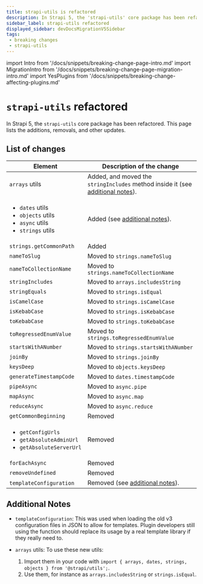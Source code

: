 ```yaml
---
title: strapi-utils is refactored
description: In Strapi 5, the 'strapi-utils' core package has been refactored. This page lists the additions, removals, and other updates.
sidebar_label: strapi-utils refactored
displayed_sidebar: devDocsMigrationV5Sidebar
tags:
 - breaking changes
 - strapi-utils
---
```


import Intro from '/docs/snippets/breaking-change-page-intro.md'
import MigrationIntro from '/docs/snippets/breaking-change-page-migration-intro.md'
import YesPlugins from '/docs/snippets/breaking-change-affecting-plugins.md'

# `strapi-utils` refactored

In Strapi 5, the `strapi-utils` core package has been refactored. This page lists the additions, removals, and other updates.

<Intro />

<YesPlugin />

## List of changes

| Element                   |  Description of the change |
|---------------------------|-----------------------------------------------------------------------------------------------------|
| `arrays` utils            | Added, and moved the `stringIncludes` method inside it (see [additional notes](#additional-notes)). |
| <ul><li>`dates` utils</li><li>`objects` utils</li><li>`async` utils</li><li>`strings` utils</li></ul> | Added (see [additional notes](#additional-notes)).| Added (see [additional notes](#additional-notes)). |
| `strings.getCommonPath`    | Added |
| `nameToSlug`               | Moved to `strings.nameToSlug` |
| `nameToCollectionName`     | Moved to `strings.nameToCollectionName` |
| `stringIncludes`           | Moved to `arrays.includesString` |
| `stringEquals`             | Moved to `strings.isEqual` |
| `isCamelCase`              | Moved to `strings.isCamelCase` |
| `isKebabCase`              | Moved to `strings.isKebabCase` |
| `toKebabCase`              | Moved to `strings.toKebabCase` |
| `toRegressedEnumValue`     | Moved to `strings.toRegressedEnumValue` |
| `startsWithANumber`        | Moved to `strings.startsWithANumber` |
| `joinBy`                   | Moved to `strings.joinBy` |
| `keysDeep` | Moved to `objects.keysDeep` |
| `generateTimestampCode`    | Moved to `dates.timestampCode` |
|  `pipeAsync`               | Moved to  `async.pipe` |
|  `mapAsync`                | Moved to  `async.map` |
|  `reduceAsync`             | Moved to  `async.reduce` |
| `getCommonBeginning`       | Removed |
| <ul><li>`getConfigUrls`</li><li>`getAbsoluteAdminUrl`</li><li>`getAbsoluteServerUrl`</li></ul> | Removed |
| `forEachAsync`             | Removed |
| `removeUndefined`          | Removed |
| `templateConfiguration`    | Removed (see [additional notes](#additional-notes)). |

## Additional Notes

- `templateConfiguration`: This was used when loading the old v3 configuration files in JSON to allow for templates. Plugin developers still using the function should replace its usage by a real template library if they really need to.

- `arrays` utils: To use these new utils:
  1. Import them in your code with `import { arrays, dates, strings, objects } from '@strapi/utils';`.
  2.  Use them, for instance as `arrays.includesString` or `strings.isEqual`.
